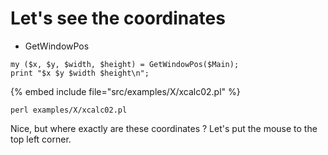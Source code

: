 # Let's see the coordinates

* GetWindowPos

```
my ($x, $y, $width, $height) = GetWindowPos($Main);
print "$x $y $width $height\n";
```
{% embed include file="src/examples/X/xcalc02.pl" %}


```
perl examples/X/xcalc02.pl
```

Nice, but where exactly are these coordinates ?
Let's put the mouse to the top left corner.


